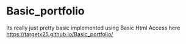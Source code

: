 # Basic_portfolio
Its really just pretty basic implemented using Basic Html
Access here 
https://targetx25.github.io/Basic_portfolio/
